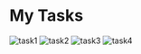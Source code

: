 # My Tasks

![task1](https://user-images.githubusercontent.com/80779458/127648890-6ff0f31c-3fa8-4afc-b99c-c95d9340d2ba.jpg)
![task2](https://user-images.githubusercontent.com/80779458/127648892-93e5fe8c-a2e6-44bf-8a40-9f2b58b45467.jpg)
![task3](https://user-images.githubusercontent.com/80779458/127648895-d15b44bb-2195-42c6-9ba7-386bef672eca.jpg)
![task4](https://user-images.githubusercontent.com/80779458/127649348-9a97d69d-6b41-4a81-992a-98a540144fc9.jpg)

